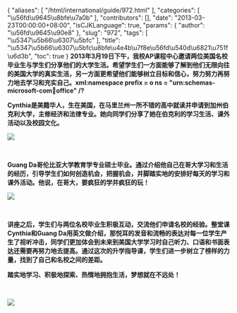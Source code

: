 {
    "aliases": [
        "/html/international/guide/972.html"
    ],
    "categories": [
        "\u56fd\u9645\u8bfe\u7a0b"
    ],
    "contributors": [],
    "date": "2013-03-23T00:00:00+08:00",
    "isCJKLanguage": true,
    "params": {
        "author": "\u56fd\u9645\u90e8"
    },
    "slug": "972",
    "tags": [
        "\u5347\u5b66\u6307\u5bfc"
    ],
    "title": "\u5347\u5b66\u6307\u5bfc\u8bfe\u4e4b\u7f8e\u56fd\u540d\u6821\u751f\u6d3b",
    "toc": true
}
**2013年3月19日下午，我校AP课程中心邀请两位美国名校毕业生与学生们分享他们的大学生活。希望学生们一方面能够了解到他们无限向往的美国大学的真实生活，另一方面更希望他们能够树立目标和信心，努力努力再努力地去学习和充实自己。xml:namespace prefix = o ns = "urn:schemas-microsoft-com:office:office" /?**

**Cynthia是美籍华人，生在美国，在马里兰州一所不错的高中就读并申请到加州伯克利大学，主修经济和法律专业。她向同学们分享了她在伯克利的学习生活、课外活动以及校园文化。**

![](https://cdn.tfls.online/mirror/full/867ffaa11562aa7db4e45693c1a7ba53b4edcf25.jpg)

 

 **Guang Da哥伦比亚大学教育学专业硕士毕业。通过介绍他自己在哥大学习和生活的经历，引导学生们如何创造机会，把握机会，并脚踏实地的安排好每天的学习和课外活动。他说，在哥大，要疯狂的学并疯狂的玩！**

![](https://cdn.tfls.online/mirror/full/3c4c801c6e5a0918177eb6a75c646c92aa8103c4.jpg)

 

 **讲座之后，学生们与两位名校毕业生积极互动，交流他们申请名校的经验。整堂课Cynthia和Guang Da用英文做介绍，那悦耳的发音和流畅的表达对每一位学生产生了视听冲击，同学们更加体会到未来到美国大学学习时自己听力、口语和书面表达还需要再努力地去提高。通过这次的升学指导课，学生们进一步树立了榜样的力量，找到了自己和名校之间的差距。**

**踏实地学习、积极地探索、热情地拥抱生活，梦想就在不远处！**

 

**![](https://cdn.tfls.online/mirror/full/13f4015a5277940d321f93a05e61e18359dd221b.jpg)**

